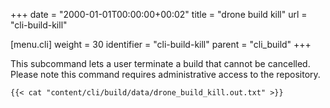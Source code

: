 +++
date = "2000-01-01T00:00:00+00:02"
title = "drone build kill"
url = "cli-build-kill"

[menu.cli]
  weight = 30
  identifier = "cli-build-kill"
  parent = "cli_build"
+++

This subcommand lets a user terminate a build that cannot be cancelled. Please note this command requires administrative access to the repository.

```text
{{< cat "content/cli/build/data/drone_build_kill.out.txt" >}}
```
